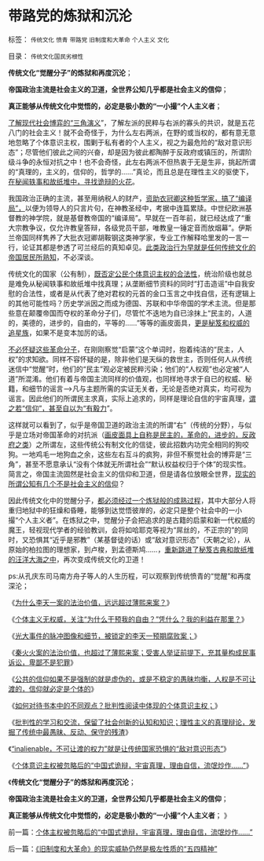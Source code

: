 # 带路党的炼狱和沉沦

标签： `传统文化` `愤青` `带路党` `旧制度和大革命` `个人主义` `文化` 

目录： `传统文化国民劣根性`

**传统文化“觉醒分子”的炼狱和再度沉沦**；

**帝国政治主流是社会主义的卫道，全世界公知几乎都是社会主义的信仰**；

**真正能够从传统文化中觉悟的，必定是极小数的“一小撮”个人主义者**；

[了解现代社会博弈的“三角演义](../../../2013/5/24/“三角演义”纳什均衡的旧制度，大革命，胡适的预言.md)”，了解左派的民粹与右派的寡头的共识，就是五花八门的社会主义！就不会奇怪于，为什么左右两派，在野的或当权的，都有意无意地忽略了个体意识主权，围剿于私有者的个人主义，视之为最危险的“敌对意识形态”；尽管他们彼此之间的兴奋，却是因为彼此都陶醉于反政府或镇压的，所谓阶级斗争的永恒对抗之中！也不会奇怪，此左右两派不但热衷于无是生非，挑起所谓的“真理的，主义的，信仰的，哲学的……”真论，而且总是在理性主义的驱使下，[在秘闻轶事和故纸堆中，寻找诡辩的火花](../../../2010/4/20/宗教的萌芽；和宗教萌芽的路径、方法、手段！.md)。

我国政治正确的主流，甚至用纳税人的财产，[资助衣冠卿这种哲学家，搞了“编译局”，](../../../2013/6/23/宇宙真理的汉语误会，自寻短见的理论自信.md)以便为领导人的只言片句，在神教圣经中，考据中连篇累牍。中世纪欧洲基督教的神学院，就是基督教帝国的“编译局”。早就在一百年前，就已经达成了“重大宗教争议，仅允许教皇答辩，各级党员干部，唯教皇一锤定音而放烟幕”。伊斯兰帝国同样隽养了大批衣冠卿胡鞍钢这类神学家，专业工作解释哈里发的一言一行，论证其都是参透了可兰经后的真知卓见。[此类政治行为早就是任何传统文化的帝国居民所熟知](../../../2009/7/27/实用主义的现代愚民制造业.md)，不必深谈。

传统文化的国家（公有制），[既否定公民个体意识主权的合法性](../../../2013/8/18/没有绝对的权力，就没有最起码的自由和民主.md)，统治阶级也就总是难免从秘闻轶事和故纸堆中找真理；从垄断细节资料的同时“打击造谣”中自我安慰的合法性，或者是从代表了绝对君权的元首的金口玉言之中找自信，还有逻辑上的其他可能性吗？历史学派因之而成为德国、苏联和中华帝国的学术主流。但是那些意在颠覆帝国而夺权的革命分子们，尽管忙不迭地为自已涂抹上“民主的，人道的，美德的，进步的，自由的，平等的……”等等的画皮面具，[更是秘笈和权威的追星族](../../../2012/5/13/世界上根本不存在真正被忽悠的粉丝.md)，如果不是变本加厉的话。

[不必怀疑这些革命分子](../../../2012/2/17/任何革命都是极端的，极端分子就是革命分子.md)，在刚刚察觉“启蒙”这个单词时，抱着纯洁的“民主，人权”的求知欲。同样不容怀疑的是，除非他们是天纵的救世主，否则任何人从传统迷信中“觉醒”时，他们的“民主”观必定被民粹污染；他们的“人权观”也必定被“人道”所混淆。他们有着与帝国主流同样的价值观，也同样地寻求于自已的权威、秘籍，和细节的谣言——>凡与主题所需的实证无关者，无论是否绝对真实，均可视为谣言。因此他们的所谓民主求真，实际上追求的，同样是理论自信的宇宙真理，[谓之若“信仰”，甚至自以为“有毅力](../../../2012/2/17/拜上帝教的洋葱头和共产主义传统和保守主义.md)”。

这样就可以看到了，似乎是帝国卫道的政治主流的所谓“右”（传统的分野），与似乎是立场对帝国革命的对抗派（[画皮面具上自称是民主的，革命的，进步的，反政府之类](../../../2012/2/16/洋葱头革命分子和海外华人的买办.md)）之所谓左，这些传统公有制文化的信徒，彼此招数内功完全相同的狗咬狗。一地鸡毛一地狗血之余，这些左右互斗的疯狗，非但不察觉社会的博弈是“三角”，甚至不愿意承认“没有个体就无所谓社会”“默认权益权归于个体”的现实性。简言之，帝国主流固然是社会主义的信仰和卫道，但是请各位放眼全世界，[现实的所谓公知有几个不是社会主义的信仰](../../../2012/2/16/举着白旗发动进攻的“国学”.md)？

因此传统文化中的觉醒分子，[都必须经过一个炼狱般的成熟过程](../../../2009/10/12/本人从廉价愤青升级的两个转折点.md)，其中大部分人将重归地狱中的狂燥和昏睡，能够到达觉悟彼岸的，必定只是整个社会中的一小撮“个人主义者”。在炼狱之中，觉醒分子会把追求的是古籍的启蒙和新一代权威的魔王，轻视现代学者的经验教训，会将如哈耶克等视为“屌丝的，不正宗的”的同时，又恐惧其“近乎是邪教”（某基督徒的话）或“敌对意识形态”（天朝之论），从原始的柏拉图的理想家，到卢梭，到孟德斯鸠……，[重新跳进了秘笈古典和故纸堆的汪洋大海之中](../../../2010/4/19/“秘闻秘籍决定论”唯心历史和现实观体现的“国民文化.md)，再次变成传统文化的卫道！

ps:从孔庆东司马南方舟子等人的人生历程，可以观察到传统愤青的“觉醒”和再度深沦；





《[为什么李天一案的法治价值，远远超过薄熙来案？](../../../2013/8/21/李天一案的法治价值，远远超过薄熙来案.md)》

《[个体主义无权威，关注“为什么干预我的自由？”凭什么？我的利益在那里？](../../../2013/8/21/很不够社会主义的习惯法，杀人不眨眼的美国佬精神.md)》

《[光大事件的脉冲图像和细节，被锁定的李天一预期腐败案；](../../../2013/8/21/光大事件的脉冲图像和细节，被锁定的李天一案的预期司法腐败.md)》

《[秦火火案的法治价值，也超过了薄熙来案；受害人举证前提下，充其量构成民事诉讼，卑鄙不是犯罪](../../../2013/8/22/卑鄙不是犯罪，秦火火案中不存在具体受害人.md)》

《[公共的信仰如果不是强制的就是虚伪的，或是不稳定的愚昧均衡，人权是不可让渡的，信仰就必定是个体的](../../../2013/8/23/人权是不可让渡的，信仰就必定是个体的.md)》

《[如何对待书本中的不同观点？批判性阅读中体现的个体意识主权；](../../../2013/8/23/如何对待书本中的不同观点？批判性阅读中体现的个体意识主权.md)》

《[批判性的学习和交流，保留了社会创新的认知和知识；理性主义的真理辩论，发掘了传统中最愚昧、反动、保守的残渣](../../../2013/8/23/传统文化如何炼成极端的愚昧和反动？.md)》

《[“inalienable，不可让渡的权力”就是让传统国家恐惧的“敌对意识形态”](../../../2013/8/25/“inalienable，不可让渡的权力”的“敌对意识形态”.md)》

《[个体意识主权被忽略后的“中国式诡辩，宇宙真理，理由自信，流氓炒作……”](../../../2013/8/25/个体主权被忽略后的“中国式诡辩，宇宙真理，理由自信，流氓炒作……”.md)》

《**传统文化“觉醒分子”的炼狱和再度沉沦**；

**帝国政治主流是社会主义的卫道，全世界公知几乎都是社会主义的信仰**；

**真正能够从传统文化中觉悟的，必定是极小数的“一小撮”个人主义者**； 》



前一篇：[个体主权被忽略后的“中国式诡辩，宇宙真理，理由自信，流氓炒作……”](../../../2013/8/25/个体主权被忽略后的“中国式诡辩，宇宙真理，理由自信，流氓炒作……”.md)

后一篇：[《旧制度和大革命》的现实威胁仍然是极左性质的“五四精神”](../../../2013/8/25/《旧制度和大革命》的现实威胁仍然是极左性质的“五四精神”.md)